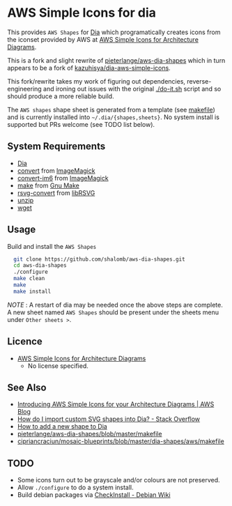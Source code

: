 # AWS Simple Icons for dia
This provides `AWS Shapes` for [Dia](https://wiki.gnome.org/Apps/Dia) which 
programatically creates icons from the iconset provided by AWS at
[AWS Simple Icons for Architecture Diagrams](https://aws.amazon.com/architecture/icons/).

This is a fork and slight rewrite of [pieterlange/aws-dia-shapes](https://github.com/pieterlange/aws-dia-shapes)
which in turn appears to be a fork of [kazuhisya/dia-aws-simple-icons](https://github.com/kazuhisya/dia-aws-simple-icons).

This fork/rewrite takes my work of figuring out dependencies, reverse-engineering
and ironing out issues with the original [./do-it.sh](https://github.com/pieterlange/aws-dia-shapes/blob/master/doit.sh)
script and so should produce a more reliable build.

The `AWS shapes` shape sheet is generated from a template (see [makefile](https://github.com/shalomb/aws-dia-shapes/blob/master/makefile#L51))
and is currently  installed into `~/.dia/{shapes,sheets}`.
No system install is supported but PRs welcome (see TODO list below).


## System Requirements

- [Dia](https://wiki.gnome.org/Apps/Dia)
- [convert](https://packages.debian.org/stretch/imagemagick)       from [ImageMagick](https://www.imagemagick.org/)
- [convert-im6](https://packages.debian.org/stretch/imagemagick)   from [ImageMagick](https://www.imagemagick.org/)
- [make](https://packages.debian.org/stretch/make)          from [Gnu Make](https://www.gnu.org/software/make/)
- [rsvg-convert](https://packages.debian.org/stretch/librsvg2-bin)  from [libRSVG](https://wiki.gnome.org/Projects/LibRsvg)
- [unzip](https://packages.debian.org/stretch/unzip)
- [wget](https://packages.debian.org/stretch/wget)

## Usage

Build and install the `AWS Shapes`
```bash
  git clone https://github.com/shalomb/aws-dia-shapes.git
  cd aws-dia-shapes
  ./configure
  make clean
  make
  make install
```

_NOTE_ : A restart of dia may be needed once the above steps are complete. A
         new sheet named `AWS Shapes` should be present under the sheets menu
         under `Other sheets >`.

## Licence

- [AWS Simple Icons for Architecture Diagrams](https://aws.amazon.com/architecture/icons/)
    - No license specified.

## See Also
- [Introducing AWS Simple Icons for your Architecture Diagrams | AWS Blog](https://aws.amazon.com/jp/blogs/aws/introducing-aws-simple-icons-for-your-architecture-diagrams/)
- [How do I import custom SVG shapes into Dia? - Stack Overflow](https://stackoverflow.com/questions/4643243/how-do-i-import-custom-svg-shapes-into-dia)
- [How to add a new shape to Dia](http://dia-installer.de/howto/create_shape/index.html.en)
- [pieterlange/aws-dia-shapes/blob/master/makefile](https://github.com/pieterlange/aws-dia-shapes/blob/master/makefile)
- [cipriancraciun/mosaic-blueprints/blob/master/dia-shapes/aws/makefile](https://github.com/cipriancraciun/mosaic-blueprints/blob/master/dia-shapes/aws/makefile)

## TODO
- Some icons turn out to be grayscale and/or colours are not preserved.
- Allow `./configure` to do a system install.
- Build debian packages via [CheckInstall - Debian Wiki](https://wiki.debian.org/CheckInstall)

